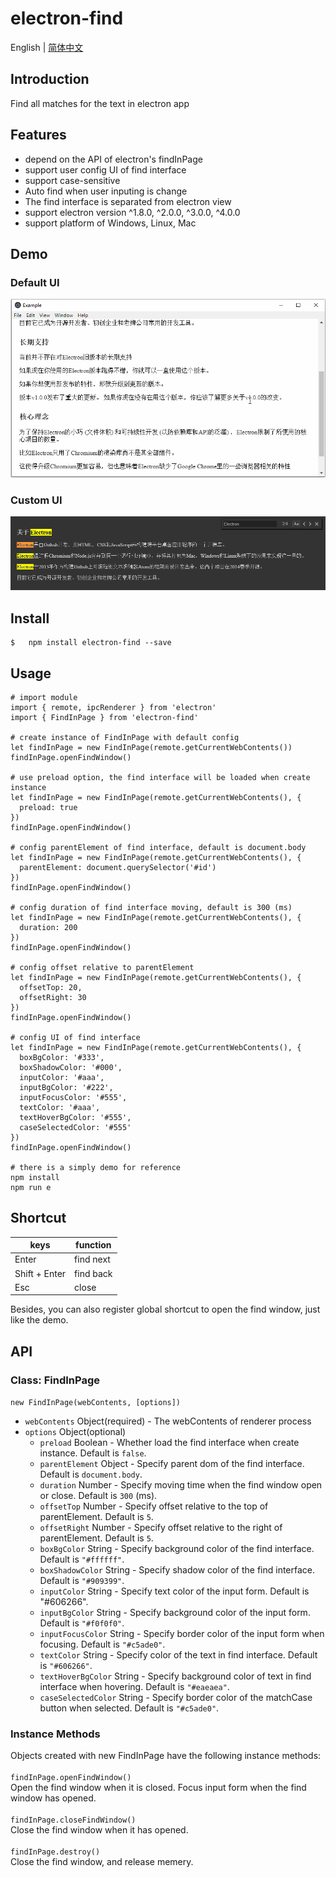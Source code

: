 # electron-find

English | [简体中文](./README.zh-CN.md)

## Introduction
Find all matches for the text in electron app

## Features
- depend on the API of electron's findInPage
- support user config UI of find interface
- support case-sensitive
- Auto find when user inputing is change
- The find interface is separated from electron view
- support electron version ^1.8.0, ^2.0.0, ^3.0.0, ^4.0.0
- support platform of Windows, Linux, Mac

## Demo

### Default UI
![demo](./find.gif)

### Custom UI
![demo](./find2.png)

## Install
``` 
$   npm install electron-find --save
```

## Usage
```
# import module
import { remote, ipcRenderer } from 'electron'
import { FindInPage } from 'electron-find'

# create instance of FindInPage with default config
let findInPage = new FindInPage(remote.getCurrentWebContents())
findInPage.openFindWindow()

# use preload option, the find interface will be loaded when create instance
let findInPage = new FindInPage(remote.getCurrentWebContents(), {
  preload: true
})
findInPage.openFindWindow()

# config parentElement of find interface, default is document.body
let findInPage = new FindInPage(remote.getCurrentWebContents(), {
  parentElement: document.querySelector('#id')
})
findInPage.openFindWindow()

# config duration of find interface moving, default is 300 (ms)
let findInPage = new FindInPage(remote.getCurrentWebContents(), {
  duration: 200
})
findInPage.openFindWindow()

# config offset relative to parentElement
let findInPage = new FindInPage(remote.getCurrentWebContents(), {
  offsetTop: 20,
  offsetRight: 30
})
findInPage.openFindWindow()

# config UI of find interface 
let findInPage = new FindInPage(remote.getCurrentWebContents(), {
  boxBgColor: '#333',
  boxShadowColor: '#000',
  inputColor: '#aaa',
  inputBgColor: '#222',
  inputFocusColor: '#555',
  textColor: '#aaa',
  textHoverBgColor: '#555',
  caseSelectedColor: '#555'
})
findInPage.openFindWindow()

# there is a simply demo for reference
npm install
npm run e
```
## Shortcut
| keys   |   function  |
| ------ | ------      | 
| Enter  | find next   | 
| Shift + Enter| find back |
| Esc    | close | 

 Besides, you can also register global shortcut to open the find window, just like the demo.

 ## API
 ### Class: FindInPage
 ` new FindInPage(webContents, [options]) `
- ` webContents ` Object(required) - The webContents of renderer process
- ` options ` Object(optional)
   - ` preload ` Boolean - Whether load the find interface when create instance. Default is `false`.
   - ` parentElement ` Object - Specify parent dom of the find interface. Default is `document.body`.
   - ` duration ` Number - Specify moving time when the find window open or close. Default is `300` (ms).
   - ` offsetTop ` Number - Specify offset relative to the top of parentElement. Default is `5`.
   - ` offsetRight ` Number - Specify offset relative to the right of parentElement. Default is `5`.
   - ` boxBgColor ` String - Specify background color of the find interface. Default is `"#ffffff"`.
   - ` boxShadowColor ` String - Specify shadow color of the find interface. Default is `"#909399"`.
   - ` inputColor ` String - Specify text color of the input form. Default is "#606266".
   - ` inputBgColor ` String - Specify background color of the input form. Default is `"#f0f0f0"`.
   - ` inputFocusColor ` String - Specify border color of the input form when focusing. Default is `"#c5ade0"`.
   - ` textColor ` String - Specify color of the text in find interface. Default is `"#606266"`.
   - ` textHoverBgColor ` String - Specify background color of text in find interface when hovering. Default is `"#eaeaea"`.
   - ` caseSelectedColor ` String - Specify border color of the matchCase button when selected. Default is `"#c5ade0"`.

 ### Instance Methods
 Objects created with new FindInPage have the following instance methods:      
 &nbsp;  
  ` findInPage.openFindWindow() `  
 Open the find window when it is closed. Focus input form when the find window has opened.  
 &nbsp;   
  ` findInPage.closeFindWindow() `  
 Close the find window when it has opened.  
 &nbsp;   
  ` findInPage.destroy() `  
 Close the find window, and release memery.






